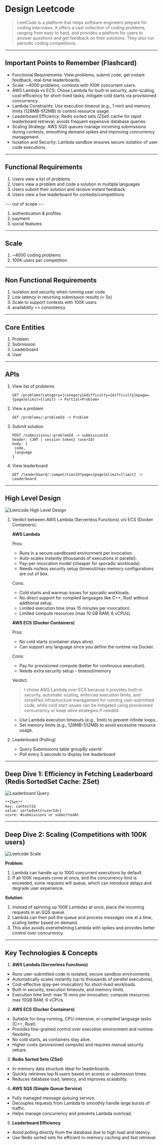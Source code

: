 # Design Leetcode

> LeetCode is a platform that helps software engineers prepare for coding interviews. It offers a vast collection of coding problems, ranging from easy to hard, and provides a platform for users to answer questions and get feedback on their solutions. They also run periodic coding competitions.

---

## Important Points to Remember (Flashcard)

- Functional Requirements: View problems, submit code, get instant feedback, real-time leaderboards.
- Scale: ~4000 problems, contests with 100K concurrent users.
- AWS Lambda vs ECS: Chose Lambda for built-in security, auto-scaling, cost-efficiency for short-lived tasks; mitigate cold starts via provisioned concurrency.
- Lambda Constraints: Use execution timeout (e.g., 1 min) and memory limits (128MB–512MB) to control resource usage.
- Leaderboard Efficiency: Redis sorted sets (ZSet) cache for rapid leaderboard retrieval; avoids frequent expensive database queries.
- Scaling Strategy: AWS SQS queues manage incoming submissions during contests, smoothing demand spikes and improving concurrency management.
- Isolation and Security: Lambda sandbox ensures secure isolation of user code executions.

---

## Functional Requirements

1. Users view a list of problems
2. Users view a problem and code a solution in multiple languages
3. Users submit their solution and receive instant feedback
4. Users view a live leaderboard for contests/competitions

--- out of scope ---

1. authentication & profiles
2. payment
3. social features

---

## Scale

1. ~4000 coding problems
2. 100K users per competition

---

## Non Functional Requirements

1. Isolation and security when running user code
2. Low latency in returning submission results (< 5s)
3. Scale to support contests with 100K users
4. availability >> consistency

---

## Core Entities

1. Problem
2. Submission
3. Leaderboard
4. User

---

## APIs

1. View list of problems

   `GET /problems?category={category}&difficulty={difficulty}&page={page}&limit={limit} -> Partial<Problem>`

2. View a problem

   `GET /problems/:problemId -> Problem`

3. Submit solution

   ```
   POST /submissions/:problemId -> submissionId
   header: {JWT | session token} (userId)
   body: {
    code,
    language
   }
   ```

4. View leaderboard

   `GET /leaderboard/:competitionId?page={page}&limit={limit} -> Leaderboard`

---

## High Level Design

![Leetcode High Level Design](../assets/leetcode_high_level.png)

1. Verdict between AWS Lambda (Serverless Functions) v/s ECS (Docker Containers):

   **AWS Lambda**

   Pros:

   - Runs in a secure sandboxed environment per invocation.
   - Auto-scales instantly (thousands of executions in parallel).
   - Pay-per-invocation model (cheaper for sporadic workloads).
   - Needs no/less security setup (timeout/max memory configurations
     are out of box.

   Cons:

   - Cold starts and warmup issues for sporadic workloads.
   - No direct support for compiled languages like C++, Rust without additional setup.
   - Limited execution time (max 15 minutes per invocation).
   - Limited compute resources (max 10 GB RAM, 6 vCPUs).

   **AWS ECS (Docker Containers)**

   Pros:

   - No cold starts (container stays alive).
   - Can support any language since you define the runtime via Docker.

   Cons:

   - Pay for provisioned compute (better for continuous execution).
   - Needs extra security setup - timeout/memory

   Verdict:

   > I chose AWS Lambda over ECS because it provides built-in security, automatic scaling, enforced execution limits, and simplifies infrastructure management for running user-submitted code, while cold start issues can be mitigated using provisioned concurrency or keep-alive strategies if needed.

   - Use Lambda execution timeouts (e.g., 1min) to prevent infinite loops.
   - Set memory limits (e.g., 128MB–512MB) to avoid excessive resource usage.

2. Leaderboard (Polling)
   - Query Submissions table groupBy userId
   - Poll every 5 seconds to display live leaderboard

---

## Deep Dive 1: Efficiency in Fetching Leaderboard (Redis SortedSet Cache: ZSet)

![Leaderboard Query](../assets/leetcode_leaderboard.png)

```
**ZSet**
key: contestId
value: sortedset{<userId>}
score: #submissions or submittedAt
```

---

## Deep Dive 2: Scaling (Competitions with 100K users)

![Leetcode Scale](../assets/leetcode_scale.png)

**Problem**:

1. Lambda can handle up to 1000 concurrent executions by default.
2. If all 100K requests come at once, and the concurrency limit is exceeded, some requests will queue, which can introduce delays and degrade user experience.

**Solution**:

1. Instead of spinning up 100K Lambdas at once, place the incoming requests in an SQS queue.
2. Lambda can then poll the queue and process messages one at a time, scaling better based on demand.
3. This also avoids overwhelming Lambda with spikes and provides better control over concurrency.

---

## Key Technologies & Concepts

1. **AWS Lambda (Serverless Functions)**

- Runs user-submitted code in isolated, secure sandbox environments.
- Automatically scales instantly (up to thousands of parallel executions).
- Cost-effective (pay-per-invocation) for short-lived workloads.
- Built-in security, execution timeouts, and memory limits.
- Execution time limit: max 15 mins per invocation; compute resources: max 10GB RAM, 6 vCPUs.

2. **AWS ECS (Docker Containers)**

- Suitable for long-running, CPU-intensive, or compiled language tasks (C++, Rust).
- Provides fine-grained control over execution environment and runtime flexibility.
- No cold starts, as containers stay alive.
- Higher costs (provisioned compute) and requires manual security setups.

3. **Redis Sorted Sets (ZSet)**

- In-memory data structure ideal for leaderboards.
- Quickly retrieves top N users based on scores or submission times.
- Reduces database load, latency, and improves scalability.

4. **AWS SQS (Simple Queue Service)**

- Fully managed message queuing service.
- Decouples requests from Lambda to smoothly handle large bursts of traffic.
- Helps manage concurrency and prevents Lambda overload.

5. **Leaderboard Efficiency**

- Avoid polling directly from the database due to high load and latency.
- Use Redis sorted sets for efficient in-memory caching and fast retrieval.
